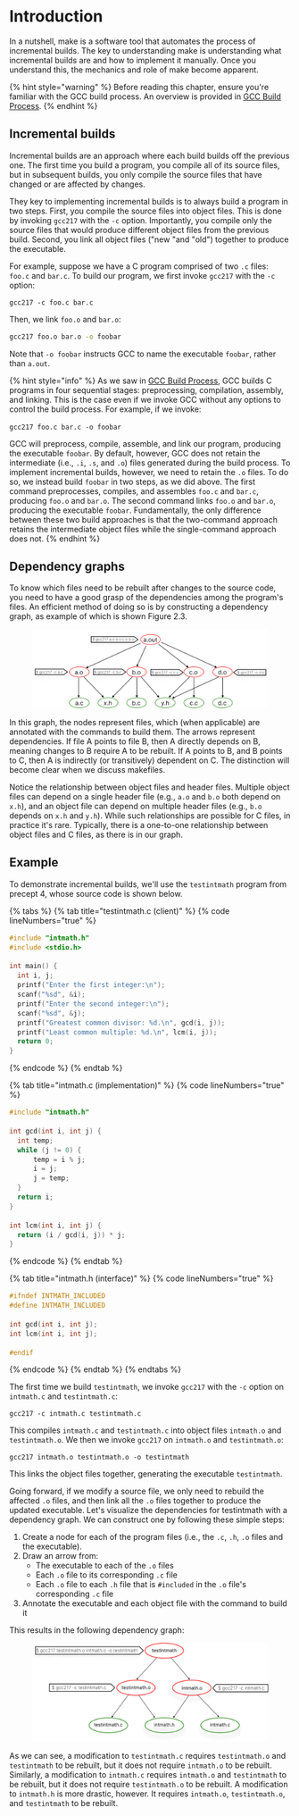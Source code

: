 # Introduction

In a nutshell, make is a software tool that automates the process of incremental builds. The key to understanding make is understanding what incremental builds are and how to implement it manually. Once you understand this, the mechanics and role of make become apparent.

{% hint style="warning" %}
Before reading this chapter, ensure you're familiar with the GCC build process. An overview is provided in [GCC Build Process](broken-reference).
{% endhint %}

## Incremental builds

Incremental builds are an approach where each build builds off the previous one. The first time you build a program, you compile all of its source files, but in subsequent builds, you only compile the source files that have changed or are affected by changes.

They key to implementing incremental builds is to always build a program in two steps. First, you compile the source files into object files. This is done by invoking `gcc217` with the `-c` option. Importantly, you compile only the source files that would produce different object files from the previous build. Second, you link all object files ("new "and "old") together to produce the executable.&#x20;

For example, suppose we have a C program comprised of two `.c` files: `foo.c` and `bar.c`. To build our program, we first invoke `gcc217` with the `-c` option:

```
gcc217 -c foo.c bar.c
```

Then, we link `foo.o` and `bar.o`:

```bash
gcc217 foo.o bar.o -o foobar
```

Note that `-o foobar` instructs GCC to name the executable `foobar`, rather than `a.out`.&#x20;

{% hint style="info" %}
As we saw in [GCC Build Process](broken-reference), GCC builds C programs in four sequential stages: preprocessing, compilation, assembly, and linking. This is the case even if we invoke GCC without any options to control the build process. For example, if we invoke:

`gcc217 foo.c bar.c -o foobar`

GCC will preprocess, compile, assemble, and link our program, producing the executable `foobar`. By default, however, GCC does not retain the intermediate (i.e., `.i`, `.s`, and `.o`) files generated during the build process. To implement incremental builds, however, we need to retain the `.o` files. To do so, we instead build `foobar` in two steps, as we did above. The first command preprocesses, compiles, and assembles `foo.c` and `bar.c`, producing `foo.o` and `bar.o`. The second command links `foo.o` and `bar.o`, producing the executable `foobar`. Fundamentally, the only difference between these two build approaches is that the two-command approach retains the intermediate object files while the single-command approach does not. &#x20;
{% endhint %}

## Dependency graphs

To know which files need to be rebuilt after changes to the source code, you need to have a good grasp of the dependencies among the program's files. An efficient method of doing so is by constructing a dependency graph, as example of which is shown Figure 2.3.&#x20;

<figure><img src="../.gitbook/assets/Group 132.png" alt=""><figcaption></figcaption></figure>

In this graph, the nodes represent files, which (when applicable) are annotated with the commands to build them. The arrows represent dependencies. If file A points to file B, then A directly depends on B, meaning changes to B require A to be rebuilt. If A points to B, and B points to C, then A is indirectly (or transitively) dependent on C. The distinction will become clear when we discuss makefiles.

Notice the relationship between object files and header files. Multiple object files can depend on a single header file (e.g., `a.o` and `b.o` both depend on `x.h`), and an object file can depend on multiple header files (e.g., `b.o` depends on `x.h` and `y.h`). While such relationships are possible for C files, in practice it's rare. Typically, there is a one-to-one relationship between object files and C files, as there is in our graph.&#x20;

## Example

To demonstrate incremental builds, we'll use the `testintmath` program from precept 4, whose source code is shown below.&#x20;

{% tabs %}
{% tab title="testintmath.c (client)" %}
{% code lineNumbers="true" %}
```c
#include "intmath.h"
#include <stdio.h>

int main() {
  int i, j;
  printf("Enter the first integer:\n");
  scanf("%sd", &i);
  printf("Enter the second integer:\n");
  scanf("%sd", &j);
  printf("Greatest common divisor: %d.\n", gcd(i, j));
  printf("Least common multiple: %d.\n", lcm(i, j));
  return 0;
}
```
{% endcode %}
{% endtab %}

{% tab title="intmath.c (implementation)" %}
{% code lineNumbers="true" %}
```c
#include "intmath.h"

int gcd(int i, int j) {   
  int temp;    
  while (j != 0) {
      temp = i % j;     
      i = j;     
      j = temp;   
  }  
  return i; 
}

int lcm(int i, int j) {   
  return (i / gcd(i, j)) * j; 
}
```
{% endcode %}
{% endtab %}

{% tab title="intmath.h (interface)" %}
{% code lineNumbers="true" %}
```c
#ifndef INTMATH_INCLUDED 
#define INTMATH_INCLUDED 

int gcd(int i, int j); 
int lcm(int i, int j); 

#endif
```
{% endcode %}
{% endtab %}
{% endtabs %}

The first time we build `testintmath`, we invoke `gcc217` with the `-c` option on `intmath.c` and `testintmath.c`:

```
gcc217 -c intmath.c testintmath.c 
```

This compiles `intmath.c` and `testintmath.c` into object files `intmath.o` and `testintmath.o`. We then we invoke `gcc217` on `intmath.o` and `testintmath.o`:

```
gcc217 intmath.o testintmath.o -o testintmath
```

This links the object files together, generating the executable `testintmath`.&#x20;

Going forward, if we modify a source file, we only need to rebuild the affected `.o` files, and then link all the `.o` files together to produce the updated executable. Let's visualize the dependencies for testintmath with a dependency graph. We can construct one by following these simple steps:

1. Create a node for each of the program files (i.e., the `.c`, `.h`, `.o` files and the executable).&#x20;
2. Draw an arrow from:
   * The executable to each of the `.o` files
   * Each `.o` file to its corresponding `.c` file
   * Each `.o` file to each `.h` file that is `#included` in the `.o` file's corresponding `.c` file
3. Annotate the executable and each object file with the command to build it

This results in the following dependency graph:

<figure><img src="../.gitbook/assets/Group 125 (1).png" alt=""><figcaption></figcaption></figure>

As we can see, a modification to `testintmath.c` requires `testintmath.o` and `testintmath` to be rebuilt, but it does not require `intmath.o` to be rebuilt. Similarly, a modification to `intmath.c` requires `intmath.o` and `testintmath` to be rebuilt, but it does not require `testintmath.o` to be rebuilt. A modification to `intmath.h` is more drastic, however. It requires `intmath.o`, `testintmath.o`, and `testintmath` to be rebuilt.&#x20;
